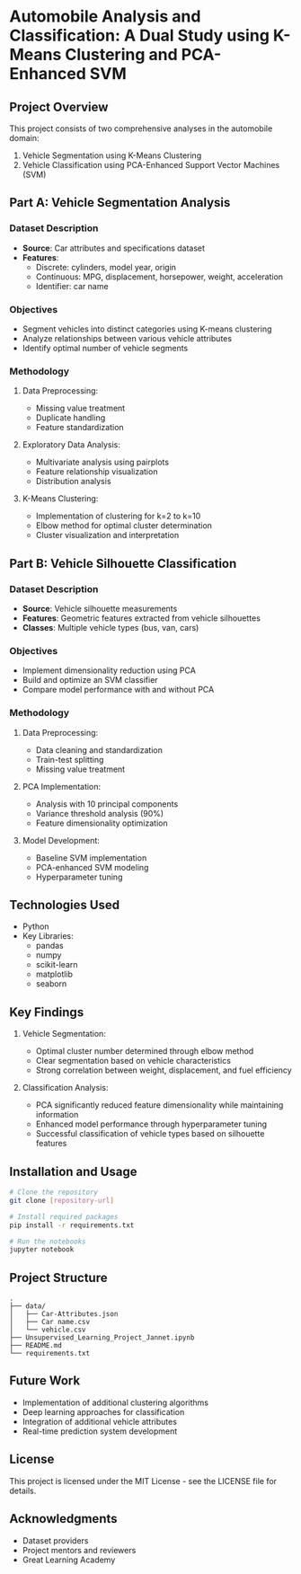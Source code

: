 # Automobile Analysis and Classification: A Dual Study using K-Means Clustering and PCA-Enhanced SVM

## Project Overview
This project consists of two comprehensive analyses in the automobile domain:
1. Vehicle Segmentation using K-Means Clustering
2. Vehicle Classification using PCA-Enhanced Support Vector Machines (SVM)

## Part A: Vehicle Segmentation Analysis

### Dataset Description
- **Source**: Car attributes and specifications dataset
- **Features**: 
  - Discrete: cylinders, model year, origin
  - Continuous: MPG, displacement, horsepower, weight, acceleration
  - Identifier: car name

### Objectives
- Segment vehicles into distinct categories using K-means clustering
- Analyze relationships between various vehicle attributes
- Identify optimal number of vehicle segments

### Methodology
1. Data Preprocessing:
   - Missing value treatment
   - Duplicate handling
   - Feature standardization
   
2. Exploratory Data Analysis:
   - Multivariate analysis using pairplots
   - Feature relationship visualization
   - Distribution analysis

3. K-Means Clustering:
   - Implementation of clustering for k=2 to k=10
   - Elbow method for optimal cluster determination
   - Cluster visualization and interpretation

## Part B: Vehicle Silhouette Classification

### Dataset Description
- **Source**: Vehicle silhouette measurements
- **Features**: Geometric features extracted from vehicle silhouettes
- **Classes**: Multiple vehicle types (bus, van, cars)

### Objectives
- Implement dimensionality reduction using PCA
- Build and optimize an SVM classifier
- Compare model performance with and without PCA

### Methodology
1. Data Preprocessing:
   - Data cleaning and standardization
   - Train-test splitting
   - Missing value treatment

2. PCA Implementation:
   - Analysis with 10 principal components
   - Variance threshold analysis (90%)
   - Feature dimensionality optimization

3. Model Development:
   - Baseline SVM implementation
   - PCA-enhanced SVM modeling
   - Hyperparameter tuning

## Technologies Used
- Python
- Key Libraries:
  - pandas
  - numpy
  - scikit-learn
  - matplotlib
  - seaborn

## Key Findings
1. Vehicle Segmentation:
   - Optimal cluster number determined through elbow method
   - Clear segmentation based on vehicle characteristics
   - Strong correlation between weight, displacement, and fuel efficiency

2. Classification Analysis:
   - PCA significantly reduced feature dimensionality while maintaining information
   - Enhanced model performance through hyperparameter tuning
   - Successful classification of vehicle types based on silhouette features

## Installation and Usage
```bash
# Clone the repository
git clone [repository-url]

# Install required packages
pip install -r requirements.txt

# Run the notebooks
jupyter notebook
```

## Project Structure
```
.
├── data/
│   ├── Car-Attributes.json
│   ├── Car name.csv
│   └── vehicle.csv
├── Unsupervised_Learning_Project_Jannet.ipynb
├── README.md
└── requirements.txt
```

## Future Work
- Implementation of additional clustering algorithms
- Deep learning approaches for classification
- Integration of additional vehicle attributes
- Real-time prediction system development

## License
This project is licensed under the MIT License - see the LICENSE file for details.

## Acknowledgments
- Dataset providers
- Project mentors and reviewers
- Great Learning Academy